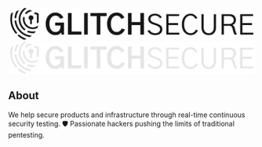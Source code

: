 ![](https://raw.githubusercontent.com/GlitchSecure/brand/main/wordmark/wordmark-black.svg#gh-light-mode-only)
![](https://raw.githubusercontent.com/GlitchSecure/brand/main/wordmark/wordmark-white.svg#gh-dark-mode-only)

## About
We help secure products and infrastructure through real-time continuous security testing. 🛡 Passionate hackers pushing the limits of traditional pentesting.

<!--

**Here are some ideas to get you started:**

🙋‍♀️ A short introduction - what is your organization all about?
🌈 Contribution guidelines - how can the community get involved?
👩‍💻 Useful resources - where can the community find your docs? Is there anything else the community should know?
🍿 Fun facts - what does your team eat for breakfast?
🧙 Remember, you can do mighty things with the power of [Markdown](https://docs.github.com/github/writing-on-github/getting-started-with-writing-and-formatting-on-github/basic-writing-and-formatting-syntax)
-->
